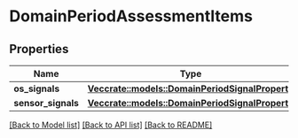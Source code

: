 # DomainPeriodAssessmentItems

## Properties

Name | Type | Description | Notes
------------ | ------------- | ------------- | -------------
**os_signals** | [**Vec<crate::models::DomainPeriodSignalProperty>**](domain.SignalProperty.md) |  | 
**sensor_signals** | [**Vec<crate::models::DomainPeriodSignalProperty>**](domain.SignalProperty.md) |  | 

[[Back to Model list]](../README.md#documentation-for-models) [[Back to API list]](../README.md#documentation-for-api-endpoints) [[Back to README]](../README.md)


